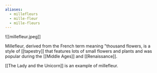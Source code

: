 ```yaml
---
aliases:
  - millefleurs
  - mille-fleur
  - mille-fleurs
---
```


![[millefleur.jpeg]]

Millefleur, derived from the French term meaning "thousand flowers, is a style of [[tapestry]] that features lots of small flowers and plants and was popular during the [[Middle Ages]] and [[Renaissance]]. 

[[The Lady and the Unicorn]] is an example of millefleur.